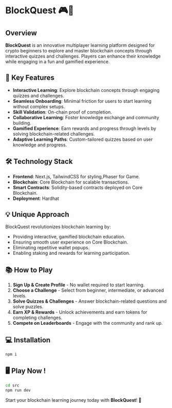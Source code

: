# BlockQuest 🎮🔐

## Overview

**BlockQuest** is an innovative multiplayer learning platform designed for crypto beginners to explore and master blockchain concepts through interactive quizzes and challenges. Players can enhance their knowledge while engaging in a fun and gamified experience.

## 🌟 Key Features

- **Interactive Learning**: Explore blockchain concepts through engaging quizzes and challenges.
- **Seamless Onboarding**: Minimal friction for users to start learning without complex setups.
- **Skill Validation**: On-chain proof of completion.
- **Collaborative Learning**: Foster knowledge exchange and community building.
- **Gamified Experience**: Earn rewards and progress through levels by solving blockchain-related challenges.
- **Adaptive Learning Paths**: Custom-tailored quizzes based on user knowledge and progress.

## 🛠️ Technology Stack

- **Frontend**: Next.js, TailwindCSS for styling,Phaser for Game.
- **Blockchain**: Core Blockchain for scalable transactions.
- **Smart Contracts**: Solidity-based contracts deployed on Core Blockchain.
- **Deployment**: Hardhat

## 💡 Unique Approach

BlockQuest revolutionizes blockchain learning by:
- Providing interactive, gamified blockchain education.
- Ensuring smooth user experience on Core Blockchain.
- Eliminating repetitive wallet popups.
- Enabling staking and rewards for learning participation.

## 📚 How to Play

1. **Sign Up & Create Profile** - No wallet required to start learning.
2. **Choose a Challenge** - Select from beginner, intermediate, or advanced levels.
3. **Solve Quizzes & Challenges** - Answer blockchain-related questions and solve puzzles.
4. **Earn XP & Rewards** - Unlock achievements and earn tokens for completing challenges.
5. **Compete on Leaderboards** - Engage with the community and rank up.

## 💻 Installation
```bash
npm i
```
## 🖥️ Play Now !
```bash
cd src 
npm run dev
```

Start your blockchain learning journey today with **BlockQuest**! 🎉
